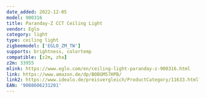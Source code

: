 ```yaml
---
date_added: 2022-12-05
model: 900316
title: Paranday-Z CCT Ceiling Light
vendor: Eglo
category: light
type: ceiling light
zigbeemodel: ['EGLO_ZM_TW']
supports: brightness, colortemp
compatible: [z2m, zha]
z2m: 33955
mlink: https://www.eglo.com/en/ceiling-light-paranday-z-900316.html
link: https://www.amazon.de/dp/B0BGM57HPB/
link2: https://www.idealo.de/preisvergleich/ProductCategory/11633.html?q=9008606231201
EAN: '9008606231201'
---
```

